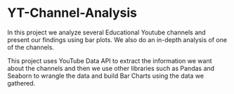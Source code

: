 # YT-Channel-Analysis

In this project we analyze several Educational Youtube channels and present our findings using bar plots. We also do an in-depth analysis of one of the channels.

This project uses YouTube Data API to extract the information we want about the channels and then we use other libraries such as Pandas and Seaborn to wrangle the data and build Bar Charts using the data we gathered.
